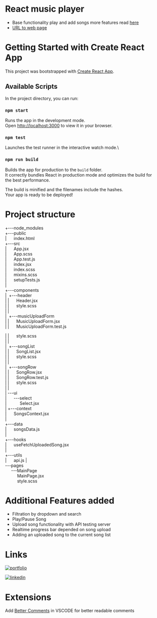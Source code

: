 # React music player

- Base functionality play and add songs more features read [here](#additional-features-added)
- [URL to web page](https://dreamy-lebkuchen-708652.netlify.app)

# Getting Started with Create React App

This project was bootstrapped with [Create React App](https://github.com/facebook/create-react-app).

## Available Scripts

In the project directory, you can run:

### `npm start`

Runs the app in the development mode.\
Open [http://localhost:3000](http://localhost:3000) to view it in your browser.

### `npm test`

Launches the test runner in the interactive watch mode.\

### `npm run build`

Builds the app for production to the `build` folder.\
It correctly bundles React in production mode and optimizes the build for the best performance.

The build is minified and the filenames include the hashes.\
Your app is ready to be deployed!

# Project structure

+---node_modules  
+---public  
|   &nbsp;&nbsp;&nbsp;&nbsp;&nbsp;index.html  
+---src  
|   &nbsp;&nbsp;&nbsp;&nbsp;&nbsp;App.jsx  
|   &nbsp;&nbsp;&nbsp;&nbsp;&nbsp;App.scss  
|   &nbsp;&nbsp;&nbsp;&nbsp;&nbsp;App.test.js  
|   &nbsp;&nbsp;&nbsp;&nbsp;&nbsp;index.jsx  
|   &nbsp;&nbsp;&nbsp;&nbsp;&nbsp;index.scss  
|   &nbsp;&nbsp;&nbsp;&nbsp;&nbsp;mixins.scss  
|   &nbsp;&nbsp;&nbsp;&nbsp;&nbsp;setupTests.js  
|  
+---components  
|   &nbsp;+---header  
|   |       &nbsp;&nbsp;&nbsp;&nbsp;&nbsp;Header.jsx  
|   |       &nbsp;&nbsp;&nbsp;&nbsp;&nbsp;style.scss  
|   |  
|   &nbsp;+---musicUploadForm  
|   |       &nbsp;&nbsp;&nbsp;&nbsp;&nbsp;MusicUploadForm.jsx  
|   |       &nbsp;&nbsp;&nbsp;&nbsp;&nbsp;MusicUploadForm.test.js  
  
|   |       &nbsp;&nbsp;&nbsp;&nbsp;&nbsp;style.scss  
|   |  
|   &nbsp;+---songList  
|   |       &nbsp;&nbsp;&nbsp;&nbsp;&nbsp;SongList.jsx  
|   |       &nbsp;&nbsp;&nbsp;&nbsp;&nbsp;style.scss  
|   |  
|   &nbsp;+---songRow  
|   |       &nbsp;&nbsp;&nbsp;&nbsp;&nbsp;SongRow.jsx  
|   |       &nbsp;&nbsp;&nbsp;&nbsp;&nbsp;SongRow.test.js  
|   |       &nbsp;&nbsp;&nbsp;&nbsp;&nbsp;style.scss  
|   |  
|   \---ui  
|       &nbsp;&nbsp;&nbsp;&nbsp;&nbsp;\---select  
|               &nbsp;&nbsp;&nbsp;&nbsp;&nbsp;&nbsp;&nbsp;&nbsp;&nbsp;&nbsp;Select.jsx  
|
+---context  
|       &nbsp;&nbsp;&nbsp;&nbsp;&nbsp;SongsContext.jsx  
|  
+---data  
|       &nbsp;&nbsp;&nbsp;&nbsp;&nbsp;songsData.js  
|  
+---hooks  
|       &nbsp;&nbsp;&nbsp;&nbsp;&nbsp;useFetchUploadedSong.jsx  
|  
+---utils  
|       &nbsp;&nbsp;&nbsp;&nbsp;&nbsp;api.js
|  
\---pages  
    &nbsp;&nbsp;&nbsp;&nbsp;&nbsp;\---MainPage  
            &nbsp;&nbsp;&nbsp;&nbsp;&nbsp;&nbsp;&nbsp;&nbsp;&nbsp;&nbsp;MainPage.jsx  
            &nbsp;&nbsp;&nbsp;&nbsp;&nbsp;&nbsp;&nbsp;&nbsp;&nbsp;&nbsp;style.scss  

# Additional Features added

- Filtration by dropdown and search
- Play/Pause Song
- Upload song functionality with API testing server
- Realtime progress bar depended on song upload
- Adding an uploaded song to the current song list

# Links

[![portfolio](https://img.shields.io/badge/my_portfolio-000?style=for-the-badge&logo=ko-fi&logoColor=white)](https://chipper-monstera-69c32f.netlify.app/)

[![linkedin](https://img.shields.io/badge/linkedin-0A66C2?style=for-the-badge&logo=linkedin&logoColor=white)](https://www.linkedin.com/in/erik-harutyunyan-2588a9226/)

# Extensions

Add [Better Comments](https://marketplace.visualstudio.com/items?itemName=aaron-bond.better-comments)
in VSCODE for better readable comments

